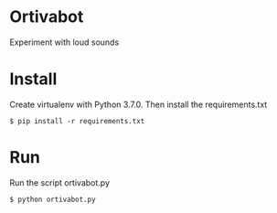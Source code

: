 # Ortivabot
Experiment with loud sounds

# Install
Create virtualenv with Python 3.7.0. Then install the requirements.txt

    $ pip install -r requirements.txt

# Run
Run the script ortivabot.py

    $ python ortivabot.py